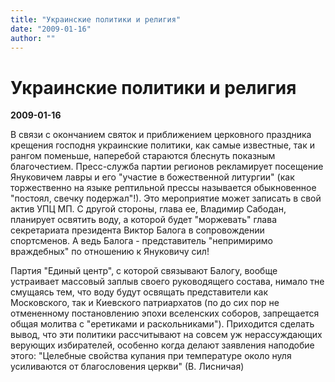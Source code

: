 ```yaml
---
title: "Украинские политики и религия"
date: "2009-01-16"
author: ""
---
```


# Украинские политики и религия

**2009-01-16** 

В связи с окончанием святок и приближением церковного праздника крещения господня украинские политики, как самые известные, так и рангом поменьше, наперебой стараются блеснуть показным благочестием. Пресс-служба партии регионов рекламирует посещение Януковичем лавры и его "участие в божественной литургии" (как торжественно на языке рептильной прессы называется обыкновенное "постоял, свечку подержал"!). Это мероприятие может записать в свой актив УПЦ МП. С другой стороны, глава ее, Владимир Сабодан, планирует освятить воду, а которой будет "моржевать" глава секретариата президента Виктор Балога в сопровождении спортсменов. А ведь Балога - представитель "непримиримо враждебных" по отношению к Януковичу сил!

Партия "Единый центр", с которой связывают Балогу, вообще устраивает массовый заплыв своего руководящего состава, нимало тне смущаясь тем, что воду будут освящать представители как Московского, так и Киевского патриархатов (по до сих пор не отмененному постановлению эпохи вселенских соборов, запрещается общая молитва с "еретиками и раскольниками"). Приходится сделать вывод, что эти политики рассчитывают на совсем уж нерассуждающих верующих избирателей, особенно когда делают заявления наподобие этого: "Целебные свойства купания при температуре около нуля усиливаются от благословения церкви" (В. Лисничая)